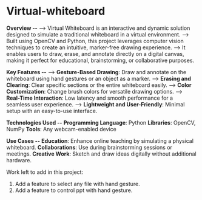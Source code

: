 # Virtual-whiteboard
**Overview --**
--> Virtual Whiteboard is an interactive and dynamic solution designed to simulate a traditional whiteboard in a virtual environment. 
--> Built using OpenCV and Python, this project leverages computer vision techniques to create an intuitive, marker-free drawing experience. 
--> It enables users to draw, erase, and annotate directly on a digital canvas, making it perfect for educational, brainstorming, or collaborative purposes.

**Key Features --**
--> **Gesture-Based Drawing**: Draw and annotate on the whiteboard using hand gestures or an object as a marker.
--> **Erasing and Clearing**: Clear specific sections or the entire whiteboard easily.
--> **Color Customization**: Change brush colors for versatile drawing options.
--> **Real-Time Interaction**: Low latency and smooth performance for a seamless user experience.
--> **Lightweight and User-Friendly**: Minimal setup with an easy-to-use interface.

**Technologies Used --**
**Programming Language**: Python
**Libraries**: OpenCV, NumPy
**Tools**: Any webcam-enabled device

**Use Cases --**
**Education**: Enhance online teaching by simulating a physical whiteboard.
**Collaborations**: Use during brainstorming sessions or meetings.
**Creative Work**: Sketch and draw ideas digitally without additional hardware.

Work left to add in this project:
1. Add a feature to select any file with hand gesture.
2. Add a feature to control ppt with hand gesture.
